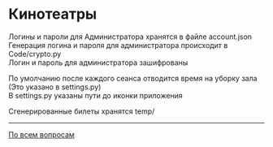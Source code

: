 # Кинотеатры


Логины и пароли для Администратора хранятся в файле account.json  
Генерация логина и пароля для администратора происходит в Code/crypto.py  
Логин и пароль для администратора зашифрованы

По умолчанию после каждого сеанса отводится время на уборку зала  
(Это указано в settings.py)  
В settings.py указаны пути до иконки приложения 

Сгенерированные билеты хранятся temp/
____
[По всем вопросам](https://vk.com/mr_geri)

